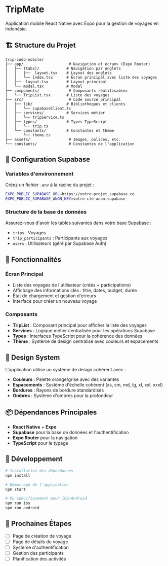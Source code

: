 # TripMate

Application mobile React Native avec Expo pour la gestion de voyages en Indonésie.

## 🏗️ Structure du Projet

```
trip-indo-mobile/
├── app/                    # Navigation et écrans (Expo Router)
│   ├── (tabs)/            # Navigation par onglets
│   │   ├── _layout.tsx    # Layout des onglets
│   │   └── index.tsx      # Écran principal avec liste des voyages
│   ├── _layout.tsx        # Layout principal
│   └── modal.tsx          # Modal
├── components/             # Composants réutilisables
│   └── TripList.tsx       # Liste des voyages
├── src/                    # Code source principal
│   ├── lib/               # Bibliothèques et clients
│   │   └── supabaseClient.ts
│   ├── services/          # Services métier
│   │   └── tripService.ts
│   ├── types/             # Types TypeScript
│   │   └── trip.ts
│   └── constants/         # Constantes et thème
│       └── theme.ts
├── assets/                 # Images, polices, etc.
└── constants/              # Constantes de l'application
```

## 🚀 Configuration Supabase

### Variables d'environnement

Créez un fichier `.env` à la racine du projet :

```bash
EXPO_PUBLIC_SUPABASE_URL=https://votre-projet.supabase.co
EXPO_PUBLIC_SUPABASE_ANON_KEY=votre-clé-anon-supabase
```

### Structure de la base de données

Assurez-vous d'avoir les tables suivantes dans votre base Supabase :

- `trips` : Voyages
- `trip_participants` : Participants aux voyages
- `users` : Utilisateurs (géré par Supabase Auth)

## 📱 Fonctionnalités

### Écran Principal

- Liste des voyages de l'utilisateur (créés + participations)
- Affichage des informations clés : titre, dates, budget, durée
- État de chargement et gestion d'erreurs
- Interface pour créer un nouveau voyage

### Composants

- **TripList** : Composant principal pour afficher la liste des voyages
- **Services** : Logique métier centralisée pour les opérations Supabase
- **Types** : Interfaces TypeScript pour la cohérence des données
- **Thème** : Système de design centralisé avec couleurs et espacements

## 🎨 Design System

L'application utilise un système de design cohérent avec :

- **Couleurs** : Palette orange/grise avec des variantes
- **Espacements** : Système d'échelle cohérent (xs, sm, md, lg, xl, xxl, xxxl)
- **Bordures** : Rayons de bordure standardisés
- **Ombres** : Système d'ombres pour la profondeur

## 📦 Dépendances Principales

- **React Native** + **Expo**
- **Supabase** pour la base de données et l'authentification
- **Expo Router** pour la navigation
- **TypeScript** pour le typage

## 🔧 Développement

```bash
# Installation des dépendances
npm install

# Démarrage de l'application
npm start

# Ou spécifiquement pour iOS/Android
npm run ios
npm run android
```

## 🚧 Prochaines Étapes

- [ ] Page de création de voyage
- [ ] Page de détails du voyage
- [ ] Système d'authentification
- [ ] Gestion des participants
- [ ] Planification des activités
